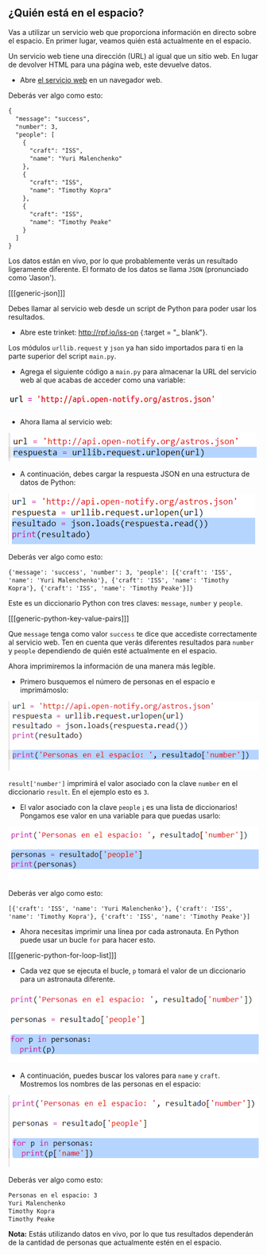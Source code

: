 ## ¿Quién está en el espacio?

Vas a utilizar un servicio web que proporciona información en directo sobre el espacio. En primer lugar, veamos quién está actualmente en el espacio.

Un servicio web tiene una dirección (URL) al igual que un sitio web. En lugar de devolver HTML para una página web, este devuelve datos.

+ Abre <a href="http://api.open-notify.org/astros.json" target="_blank">el servicio web</a> en un navegador web.

Deberás ver algo como esto:

    {
      "message": "success",
      "number": 3,
      "people": [
        {
          "craft": "ISS",
          "name": "Yuri Malenchenko"
        },
        {
          "craft": "ISS",
          "name": "Timothy Kopra"
        },
        {
          "craft": "ISS",
          "name": "Timothy Peake"
        }
      ]
    }
    

Los datos están en vivo, por lo que probablemente verás un resultado ligeramente diferente. El formato de los datos se llama `JSON` (pronunciado como 'Jason').

[[[generic-json]]]

Debes llamar al servicio web desde un script de Python para poder usar los resultados.

+ Abre este trinket: <http://rpf.io/iss-on> {:target = "_ blank"}.

Los módulos `urllib.request` y `json` ya han sido importados para ti en la parte superior del script `main.py`.

+ Agrega el siguiente código a `main.py` para almacenar la URL del servicio web al que acabas de acceder como una variable:

![captura de pantalla](images/iss-url.png)

+ Ahora llama al servicio web:

![captura de pantalla](images/iss-request.png)

+ A continuación, debes cargar la respuesta JSON en una estructura de datos de Python:

![captura de pantalla](images/iss-result.png)

Deberás ver algo como esto:

    {'message': 'success', 'number': 3, 'people': [{'craft': 'ISS', 'name': 'Yuri Malenchenko'}, {'craft': 'ISS', 'name': 'Timothy Kopra'}, {'craft': 'ISS', 'name': 'Timothy Peake'}]}
    

Este es un diccionario Python con tres claves: `message`, `number` y `people`.

[[[generic-python-key-value-pairs]]]

Que `message` tenga como valor `success` te dice que accediste correctamente al servicio web. Ten en cuenta que verás diferentes resultados para `number` y `people` dependiendo de quién esté actualmente en el espacio.

Ahora imprimiremos la información de una manera más legible.

+ Primero busquemos el número de personas en el espacio e imprimámoslo:

![captura de pantalla](images/iss-number.png)

`result['number']` imprimirá el valor asociado con la clave `number` en el diccionario `result`. En el ejemplo esto es `3`.

+ El valor asociado con la clave `people` ¡ es una lista de diccionarios! Pongamos ese valor en una variable para que puedas usarlo:

![captura de pantalla](images/iss-people.png)

Deberás ver algo como esto:

    [{'craft': 'ISS', 'name': 'Yuri Malenchenko'}, {'craft': 'ISS', 'name': 'Timothy Kopra'}, {'craft': 'ISS', 'name': 'Timothy Peake'}]
    

+ Ahora necesitas imprimir una línea por cada astronauta. En Python puede usar un bucle `for` para hacer esto.

[[[generic-python-for-loop-list]]]

+ Cada vez que se ejecuta el bucle, `p` tomará el valor de un diccionario para un astronauta diferente.

![captura de pantalla](images/iss-people-1a.png)

+ A continuación, puedes buscar los valores para `name` y `craft`. Mostremos los nombres de las personas en el espacio:

![captura de pantalla](images/iss-people-2.png)

Deberás ver algo como esto:

    Personas en el espacio: 3
    Yuri Malenchenko
    Timothy Kopra
    Timothy Peake
    

**Nota:** Estás utilizando datos en vivo, por lo que tus resultados dependerán de la cantidad de personas que actualmente estén en el espacio.